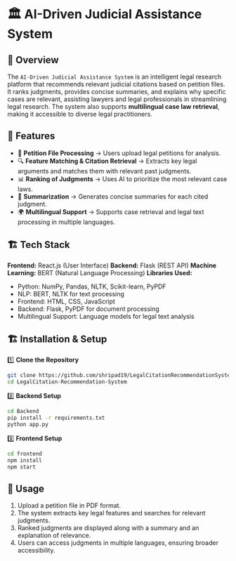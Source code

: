 # 🏛️ AI-Driven Judicial Assistance System  

## 📌 Overview  
The `AI-Driven Judicial Assistance System` is an intelligent legal research platform that recommends relevant judicial citations based on petition files. It ranks judgments, provides concise summaries, and explains why specific cases are relevant, assisting lawyers and legal professionals in streamlining legal research. The system also supports **multilingual case law retrieval**, making it accessible to diverse legal practitioners.  

## 🚀 Features  
- 📂 **Petition File Processing** → Users upload legal petitions for analysis.  
- 🔍 **Feature Matching & Citation Retrieval** → Extracts key legal arguments and matches them with relevant past judgments.  
- 📊 **Ranking of Judgments** → Uses AI to prioritize the most relevant case laws.  
- 📝 **Summarization** → Generates concise summaries for each cited judgment.   
- 🌍 **Multilingual Support** → Supports case retrieval and legal text processing in multiple languages.  


## 🏗️ Tech Stack  

**Frontend:** React.js (User Interface)
**Backend:** Flask (REST API)
**Machine Learning:** BERT (Natural Language Processing)
**Libraries Used:**
  - Python: NumPy, Pandas, NLTK, Scikit-learn, PyPDF
  - NLP: BERT, NLTK for text processing
  - Frontend: HTML, CSS, JavaScript
  - Backend: Flask, PyPDF for document processing
  - Multilingual Support: Language models for legal text analysis


## 🏗️ Installation & Setup  

1️⃣ **Clone the Repository**
```bash
git clone https://github.com/shripad19/LegalCitationRecommendationSystem
cd LegalCitation-Recommendation-System
```
2️⃣ **Backend Setup**
```bash
cd Backend
pip install -r requirements.txt
python app.py
```
3️⃣ **Frontend Setup**
```bash
cd frontend
npm install
npm start
```

## 🎯 Usage
1. Upload a petition file in PDF format.
2. The system extracts key legal features and searches for relevant judgments.
3. Ranked judgments are displayed along with a summary and an explanation of relevance.
4. Users can access judgments in multiple languages, ensuring broader accessibility.

